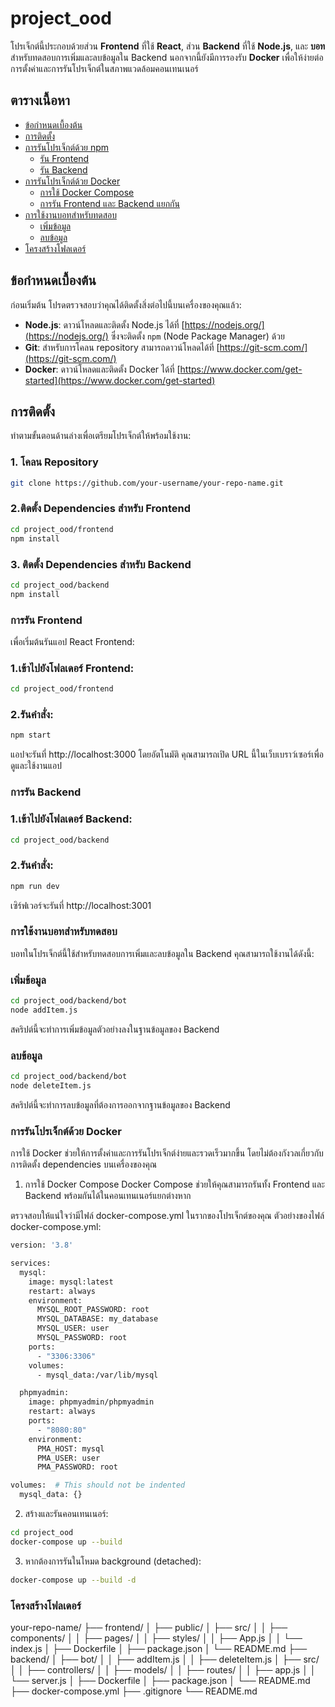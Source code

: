 # project_ood

โปรเจ็กต์นี้ประกอบด้วยส่วน **Frontend** ที่ใช้ **React**, ส่วน **Backend** ที่ใช้ **Node.js**, และ **บอท** สำหรับทดสอบการเพิ่มและลบข้อมูลใน Backend นอกจากนี้ยังมีการรองรับ **Docker** เพื่อให้ง่ายต่อการตั้งค่าและการรันโปรเจ็กต์ในสภาพแวดล้อมคอนเทนเนอร์

## ตารางเนื้อหา

- [ข้อกำหนดเบื้องต้น](#ข้อกำหนดเบื้องต้น)
- [การติดตั้ง](#การติดตั้ง)
- [การรันโปรเจ็กต์ด้วย npm](#การรันโปรเจ็กต์ด้วย-npm)
  - [รัน Frontend](#รัน-frontend)
  - [รัน Backend](#รัน-backend)
- [การรันโปรเจ็กต์ด้วย Docker](#การรันโปรเจ็กต์ด้วย-docker)
  - [การใช้ Docker Compose](#การใช้-docker-compose)
  - [การรัน Frontend และ Backend แยกกัน](#การรัน-frontend-และ-backend-แยกกัน)
- [การใช้งานบอทสำหรับทดสอบ](#การใช้งานบอทสำหรับทดสอบ)
  - [เพิ่มข้อมูล](#เพิ่มข้อมูล)
  - [ลบข้อมูล](#ลบข้อมูล)
- [โครงสร้างโฟลเดอร์](#โครงสร้างโฟลเดอร์)


## ข้อกำหนดเบื้องต้น

ก่อนเริ่มต้น โปรดตรวจสอบว่าคุณได้ติดตั้งสิ่งต่อไปนี้บนเครื่องของคุณแล้ว:

- **Node.js**: ดาวน์โหลดและติดตั้ง Node.js ได้ที่ [https://nodejs.org/](https://nodejs.org/) ซึ่งจะติดตั้ง `npm` (Node Package Manager) ด้วย
- **Git**: สำหรับการโคลน repository สามารถดาวน์โหลดได้ที่ [https://git-scm.com/](https://git-scm.com/)
- **Docker**: ดาวน์โหลดและติดตั้ง Docker ได้ที่ [https://www.docker.com/get-started](https://www.docker.com/get-started)

## การติดตั้ง

ทำตามขั้นตอนด้านล่างเพื่อเตรียมโปรเจ็กต์ให้พร้อมใช้งาน:

### 1. โคลน Repository

```bash
git clone https://github.com/your-username/your-repo-name.git
```
### 2.ติดตั้ง Dependencies สำหรับ Frontend

```bash
cd project_ood/frontend
npm install
```
### 3. ติดตั้ง Dependencies สำหรับ Backend

```bash
cd project_ood/backend
npm install
```
### การรัน Frontend
เพื่อเริ่มต้นรันแอป React Frontend:

### 1.เข้าไปยังโฟลเดอร์ Frontend:

```bash
cd project_ood/frontend
```
### 2.รันคำสั่ง:
```bash
npm start
```

แอปจะรันที่ http://localhost:3000 โดยอัตโนมัติ คุณสามารถเปิด URL นี้ในเว็บเบราว์เซอร์เพื่อดูและใช้งานแอป

### การรัน Backend

### 1.เข้าไปยังโฟลเดอร์ Backend:

```bash
cd project_ood/backend
```
### 2.รันคำสั่ง:
```bash
npm run dev
```
เซิร์ฟเวอร์จะรันที่ http://localhost:3001

### การใช้งานบอทสำหรับทดสอบ
บอทในโปรเจ็กต์นี้ใช้สำหรับทดสอบการเพิ่มและลบข้อมูลใน Backend คุณสามารถใช้งานได้ดังนี้:

### เพิ่มข้อมูล
```bash
cd project_ood/backend/bot
node addItem.js
```
สคริปต์นี้จะทำการเพิ่มข้อมูลตัวอย่างลงในฐานข้อมูลของ Backend
### ลบข้อมูล

```bash
cd project_ood/backend/bot
node deleteItem.js
```
สคริปต์นี้จะทำการลบข้อมูลที่ต้องการออกจากฐานข้อมูลของ Backend

### การรันโปรเจ็กต์ด้วย Docker
การใช้ Docker ช่วยให้การตั้งค่าและการรันโปรเจ็กต์ง่ายและรวดเร็วมากขึ้น โดยไม่ต้องกังวลเกี่ยวกับการติดตั้ง dependencies บนเครื่องของคุณ

1. การใช้ Docker Compose
Docker Compose ช่วยให้คุณสามารถรันทั้ง Frontend และ Backend พร้อมกันได้ในคอนเทนเนอร์แยกต่างหาก

ตรวจสอบให้แน่ใจว่ามีไฟล์ docker-compose.yml ในรากของโปรเจ็กต์ของคุณ ตัวอย่างของไฟล์ docker-compose.yml:

```bash
version: '3.8'

services:
  mysql:
    image: mysql:latest
    restart: always
    environment:
      MYSQL_ROOT_PASSWORD: root
      MYSQL_DATABASE: my_database
      MYSQL_USER: user
      MYSQL_PASSWORD: root
    ports:
      - "3306:3306"
    volumes:
      - mysql_data:/var/lib/mysql

  phpmyadmin:
    image: phpmyadmin/phpmyadmin
    restart: always
    ports:
      - "8080:80"
    environment:
      PMA_HOST: mysql
      PMA_USER: user
      PMA_PASSWORD: root

volumes:  # This should not be indented
  mysql_data: {}
```

2. สร้างและรันคอนเทนเนอร์:
```bash
cd project_ood
docker-compose up --build
```
3. หากต้องการรันในโหมด background (detached):
```bash
docker-compose up --build -d

```
### โครงสร้างโฟลเดอร์
your-repo-name/
├── frontend/
│   ├── public/
│   ├── src/
│   │   ├── components/
│   │   ├── pages/
│   │   ├── styles/
│   │   ├── App.js
│   │   └── index.js
│   ├── Dockerfile
│   ├── package.json
│   └── README.md
├── backend/
│   ├── bot/
│   │   ├── addItem.js
│   │   ├── deleteItem.js
│   ├── src/
│   │   ├── controllers/
│   │   ├── models/
│   │   ├── routes/
│   │   ├── app.js
│   │   └── server.js
│   ├── Dockerfile
│   ├── package.json
│   └── README.md
├── docker-compose.yml
├── .gitignore
└── README.md
